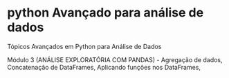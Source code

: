 # python Avançado para análise de dados
Tópicos Avançados em Python para Análise de Dados

Módulo 3 (ANÁLISE EXPLORATÓRIA COM PANDAS) - Agregação de dados,  Concatenação de DataFrames, Aplicando funções nos DataFrames, 
